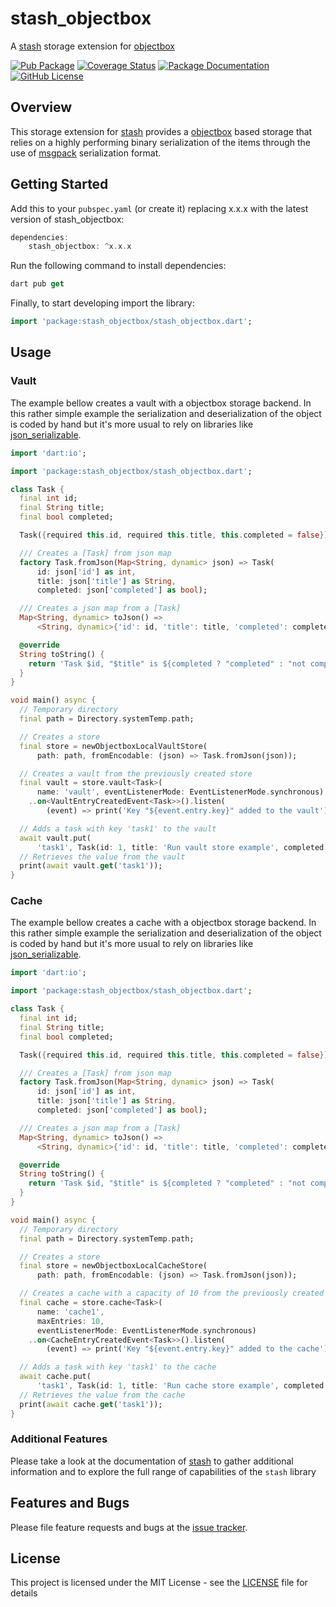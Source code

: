# stash_objectbox
A [stash](https://github.com/ivoleitao/stash) storage extension for [objectbox](https://pub.dev/packages/objectbox)

[![Pub Package](https://img.shields.io/pub/v/stash_objectbox.svg?style=flat-square)](https://pub.dartlang.org/packages/stash_objectbox)
[![Coverage Status](https://codecov.io/gh/ivoleitao/stash/graph/badge.svg?flag=stash_objectbox)](https://codecov.io/gh/ivoleitao/stash_objectbox)
[![Package Documentation](https://img.shields.io/badge/doc-stash_objectbox-blue.svg)](https://www.dartdocs.org/documentation/stash_objectbox/latest)
[![GitHub License](https://img.shields.io/badge/License-MIT-yellow.svg)](https://opensource.org/licenses/MIT)

## Overview

This storage extension for [stash](https://pub.dartlang.org/packages/stash) provides a [objectbox](https://pub.dev/packages/objectbox) based storage that relies on a highly performing binary serialization of the items through the use of [msgpack](https://msgpack.org) serialization format.

## Getting Started

Add this to your `pubspec.yaml` (or create it) replacing x.x.x with the latest version of stash_objectbox:

```dart
dependencies:
    stash_objectbox: ^x.x.x
```

Run the following command to install dependencies:

```dart
dart pub get
```

Finally, to start developing import the library:

```dart
import 'package:stash_objectbox/stash_objectbox.dart';
```

## Usage

### Vault

The example bellow creates a vault with a objectbox storage backend. In this rather simple example the serialization and deserialization of the object is coded by hand but it's more usual to rely on libraries like [json_serializable](https://pub.dev/packages/json_serializable).


```dart
import 'dart:io';

import 'package:stash_objectbox/stash_objectbox.dart';

class Task {
  final int id;
  final String title;
  final bool completed;

  Task({required this.id, required this.title, this.completed = false});

  /// Creates a [Task] from json map
  factory Task.fromJson(Map<String, dynamic> json) => Task(
      id: json['id'] as int,
      title: json['title'] as String,
      completed: json['completed'] as bool);

  /// Creates a json map from a [Task]
  Map<String, dynamic> toJson() =>
      <String, dynamic>{'id': id, 'title': title, 'completed': completed};

  @override
  String toString() {
    return 'Task $id, "$title" is ${completed ? "completed" : "not completed"}';
  }
}

void main() async {
  // Temporary directory
  final path = Directory.systemTemp.path;

  // Creates a store
  final store = newObjectboxLocalVaultStore(
      path: path, fromEncodable: (json) => Task.fromJson(json));

  // Creates a vault from the previously created store
  final vault = store.vault<Task>(
      name: 'vault', eventListenerMode: EventListenerMode.synchronous)
    ..on<VaultEntryCreatedEvent<Task>>().listen(
        (event) => print('Key "${event.entry.key}" added to the vault'));

  // Adds a task with key 'task1' to the vault
  await vault.put(
      'task1', Task(id: 1, title: 'Run vault store example', completed: true));
  // Retrieves the value from the vault
  print(await vault.get('task1'));
}
```

### Cache

The example bellow creates a cache with a objectbox storage backend. In this rather simple example the serialization and deserialization of the object is coded by hand but it's more usual to rely on libraries like [json_serializable](https://pub.dev/packages/json_serializable).


```dart
import 'dart:io';

import 'package:stash_objectbox/stash_objectbox.dart';

class Task {
  final int id;
  final String title;
  final bool completed;

  Task({required this.id, required this.title, this.completed = false});

  /// Creates a [Task] from json map
  factory Task.fromJson(Map<String, dynamic> json) => Task(
      id: json['id'] as int,
      title: json['title'] as String,
      completed: json['completed'] as bool);

  /// Creates a json map from a [Task]
  Map<String, dynamic> toJson() =>
      <String, dynamic>{'id': id, 'title': title, 'completed': completed};

  @override
  String toString() {
    return 'Task $id, "$title" is ${completed ? "completed" : "not completed"}';
  }
}

void main() async {
  // Temporary directory
  final path = Directory.systemTemp.path;

  // Creates a store
  final store = newObjectboxLocalCacheStore(
      path: path, fromEncodable: (json) => Task.fromJson(json));

  // Creates a cache with a capacity of 10 from the previously created store
  final cache = store.cache<Task>(
      name: 'cache1',
      maxEntries: 10,
      eventListenerMode: EventListenerMode.synchronous)
    ..on<CacheEntryCreatedEvent<Task>>().listen(
        (event) => print('Key "${event.entry.key}" added to the cache'));

  // Adds a task with key 'task1' to the cache
  await cache.put(
      'task1', Task(id: 1, title: 'Run cache store example', completed: true));
  // Retrieves the value from the cache
  print(await cache.get('task1'));
}

```

### Additional Features

 Please take a look at the documentation of [stash](https://pub.dartlang.org/packages/stash) to gather additional information and to explore the full range of capabilities of the `stash` library

## Features and Bugs

Please file feature requests and bugs at the [issue tracker][tracker].

[tracker]: https://github.com/ivoleitao/stash/issues/new

## License

This project is licensed under the MIT License - see the [LICENSE](https://github.com/ivoleitao/stash/blob/develop/packages/stash_objectbox/LICENSE) file for details